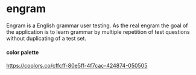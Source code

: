 # engram

Engram is a English grammar user testing. As the real engram the goal of the
application is to learn grammar by multiple repetition of test questions without
duplicating of a test set.

#### color palette

https://coolors.co/cffcff-80e5ff-4f7cac-424874-050505
